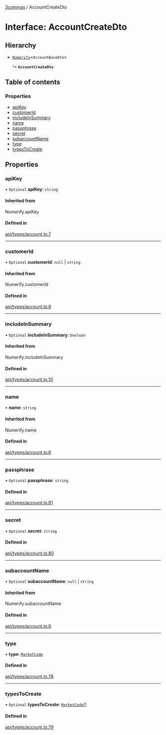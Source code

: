 [3commas](../README.md) / AccountCreateDto

# Interface: AccountCreateDto

## Hierarchy

- [`Numerify`](../README.md#numerify)\<`AccountBaseDto`\>

  ↳ **`AccountCreateDto`**

## Table of contents

### Properties

- [apiKey](AccountCreateDto.md#apikey)
- [customerId](AccountCreateDto.md#customerid)
- [includeInSummary](AccountCreateDto.md#includeinsummary)
- [name](AccountCreateDto.md#name)
- [passphrase](AccountCreateDto.md#passphrase)
- [secret](AccountCreateDto.md#secret)
- [subaccountName](AccountCreateDto.md#subaccountname)
- [type](AccountCreateDto.md#type)
- [typesToCreate](AccountCreateDto.md#typestocreate)

## Properties

### apiKey

• `Optional` **apiKey**: `string`

#### Inherited from

Numerify.apiKey

#### Defined in

[api/types/account.ts:7](https://github.com/ozum/3commas/blob/154787b/src/api/types/account.ts#L7)

---

### customerId

• `Optional` **customerId**: `null` \| `string`

#### Inherited from

Numerify.customerId

#### Defined in

[api/types/account.ts:8](https://github.com/ozum/3commas/blob/154787b/src/api/types/account.ts#L8)

---

### includeInSummary

• `Optional` **includeInSummary**: `boolean`

#### Inherited from

Numerify.includeInSummary

#### Defined in

[api/types/account.ts:10](https://github.com/ozum/3commas/blob/154787b/src/api/types/account.ts#L10)

---

### name

• **name**: `string`

#### Inherited from

Numerify.name

#### Defined in

[api/types/account.ts:6](https://github.com/ozum/3commas/blob/154787b/src/api/types/account.ts#L6)

---

### passphrase

• `Optional` **passphrase**: `string`

#### Defined in

[api/types/account.ts:81](https://github.com/ozum/3commas/blob/154787b/src/api/types/account.ts#L81)

---

### secret

• `Optional` **secret**: `string`

#### Defined in

[api/types/account.ts:80](https://github.com/ozum/3commas/blob/154787b/src/api/types/account.ts#L80)

---

### subaccountName

• `Optional` **subaccountName**: `null` \| `string`

#### Inherited from

Numerify.subaccountName

#### Defined in

[api/types/account.ts:9](https://github.com/ozum/3commas/blob/154787b/src/api/types/account.ts#L9)

---

### type

• **type**: [`MarketCode`](../README.md#marketcode)

#### Defined in

[api/types/account.ts:78](https://github.com/ozum/3commas/blob/154787b/src/api/types/account.ts#L78)

---

### typesToCreate

• `Optional` **typesToCreate**: [`MarketCode`](../README.md#marketcode)[]

#### Defined in

[api/types/account.ts:79](https://github.com/ozum/3commas/blob/154787b/src/api/types/account.ts#L79)
